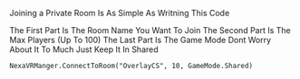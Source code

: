 Joining a Private Room Is As Simple As Writning This Code

The First Part Is The Room Name You Want To Join 
The Second Part Is The Max Players (Up To 100) 
The Last Part Is The Game Mode Dont Worry About It To Much Just Keep It In Shared

```Csharp
NexaVRManger.ConnectToRoom("OverlayCS", 10, GameMode.Shared)
```
